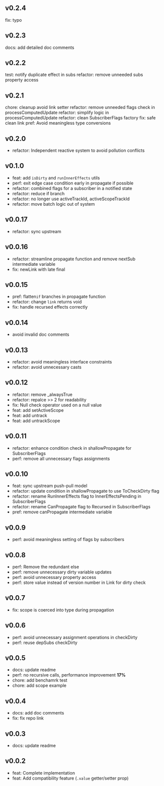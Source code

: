 ## v0.2.4

fix: typo

## v0.2.3

docs: add detailed doc comments

## v0.2.2

test: notify duplicate effect in subs
refactor: remove unneeded subs property access

## v0.2.1

chore: cleanup avoid link setter
refactor: remove unneeded flags check in processComputedUpdate
refactor: simplify logic in processComputedUpdate
refactor: clean SubscriberFlags factory
fix: safe clean link
pref: Avoid meaningless type conversions


## v0.2.0

- refactor: Independent reactive system to avoid pollution conflicts

## v0.1.0

- feat: add `isDirty` and `runInnerEffects` utils
- perf: exit edge case condition early in propagate if possible
- refactor: combined flags for a subscriber in a notified state
- refactor: reduce if branch
- refactor: no longer use activeTrackId, activeScopeTrackId
- refactor: move batch logic out of system

## v0.0.17

- refactor: sync upstream

## v0.0.16

- refactor: streamline propagate function and remove nextSub intermediate variable
- fix: newLink with late final

## v0.0.15

- pref: flatten`if` branches in propagate function
- refactor: change `link` returns void
- fix: handle recursed effects correctly

## v0.0.14

- avoid invalid doc comments

## v0.0.13

- refactor: avoid meaningless interface constraints
- refactor: avoid unnecessary casts

## v0.0.12

- refactor: remove _alwaysTrue
- refactor: repalce >> 2 for readability
- fix: Null check operator used on a null value
- feat: add setActiveScope
- feat: add untrack
- feat: add untrackScope

## v0.0.11

- refactor: enhance condition check in shallowPropagate for SubscriberFlags
- perf: remove all unnecessary flags assignments

## v0.0.10

- feat: sync upstream push-pull model
- refactor: update condition in shallowPropagate to use ToCheckDirty flag
- refactor: rename RunInnerEffects flag to InnerEffectsPending in SubscriberFlags
- refactor: rename CanPropagate flag to Recursed in SubscriberFlags
- pref: remove canPropagate intermediate variable

## v0.0.9

- perf: avoid meaningless setting of flags by subscribers

## v0.0.8

- perf: Remove the redundant else
- perf: remove unnecessary dirty variable updates
- perf: avoid unnecessary property access
- perf: store value instead of version number in Link for dirty check

## v0.0.7

- fix: scope is coerced into type during propagation

## v0.0.6

- perf: avoid unnecessary assignment operations in checkDirty
- perf: reuse depSubs checkDirty

## v0.0.5

- docs: update readme
- perf: no recursive calls, performance improvement **17%**
- chore: add benchamrk test
- chore: add scope example

## v0.0.4

- docs: add doc comments
- fix: fix repo link

## v0.0.3

- docs: update readme

## v0.0.2

- feat: Complete implementation
- feat: Add compatibility feature (`.value` getter/setter prop)
